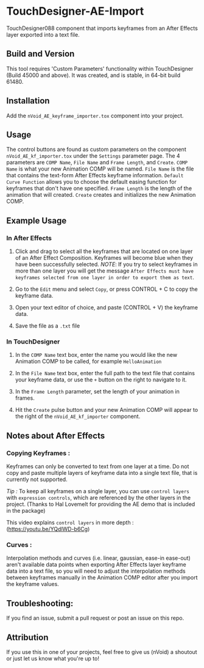 # TouchDesigner-AE-Import
TouchDesigner088 component that imports keyframes from an After Effects layer exported into a text file.

## Build and Version
This tool requires 'Custom Parameters' functionality within TouchDesigner (Build 45000 and above). It was created, and is stable, in 64-bit build 61480.

## Installation
Add the ```nVoid_AE_keyframe_importer.tox``` component into your project.

## Usage
The control buttons are found as custom parameters on the component ```nVoid_AE_kf_importer.tox``` under the ```Settings``` parameter page. The 4 parameters are ```COMP Name```, ```File Name``` and ```Frame Length```, and ```Create```. ```COMP Name``` is what your new Animation COMP will be named. ```File Name``` is the file that contains the text-form After Effects keyframe information. ```Default Curve Function``` allows you to choose the default easing function for keyframes that don't have one specified. ```Frame Length``` is the length of the animation that will created. ```Create``` creates and initializes the new Animation COMP.

## Example Usage

### In After Effects
1) Click and drag to select all the keyframes that are located on one layer of an After Effect Composition. Keyframes will become blue when they have been successfully selected. *NOTE*: If you try to select keyframes in more than one layer you will get the message ```After Effects must have keyframes selected from one layer in order to export them as text```. 

2) Go to the ```Edit``` menu and select ```Copy```, or press CONTROL + C to copy the keyframe data. 

3) Open your text editor of choice, and paste (CONTROL + V) the keyframe data.

4) Save the file as a ```.txt``` file

### In TouchDesigner
1) In the ```COMP Name``` text box, enter the name you would like the new Animation COMP to be called, for example ```HelloAnimation```

2) In the ```File Name``` text box, enter the full path to the text file that contains your keyframe data, or use the ```+``` button on the right to navigate to it.

3) In the ```Frame Length``` parameter, set the length of your animation in frames.

4) Hit the ```Create``` pulse button and your new Animation COMP will appear to the right of the ```nVoid_AE_kf_importer``` component.

## Notes about After Effects
### Copying Keyframes :
Keyframes can only be converted to text from one layer at a time. Do not copy and paste multiple layers of keyframe data into a single text file, that is currently not supported.

*Tip :* To keep all keyframes on a single layer, you can use ```control layers``` with ```expression controls```, which are referenced by the other layers in the project. (Thanks to Hal Lovemelt for providing the AE demo that is included in the package)

This video explains ```control layers``` in more depth :
(https://youtu.be/YQdlWD-b6Cg)

### Curves :
Interpolation methods and curves (i.e. linear, gaussian, ease-in ease-out) aren't available data points when exporting After Effects layer keyframe data into a text file, so you will need to adjust the interpolation methods between keyframes manually in the Animation COMP editor after you import the keyframe values. 

## Troubleshooting:
If you find an issue, submit a pull request or post an issue on this repo. 

## Attribution
If you use this in one of your projects, feel free to give us (nVoid) a shoutout or just let us know what you're up to! 
